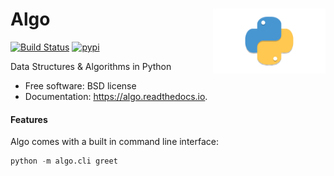 <h1>Algo<img src='https://github.com/yngtodd/algo/blob/main/img/snek.png' align='right' width='180' height='104'></h1>




[![Build Status](https://travis-ci.com/yngtodd/algo.svg?branch=master)](https://travis-ci.com/yngtodd/algo)
[![pypi](https://img.shields.io/pypi/v/algo.svg)](https://pypi.python.org/pypi/algo)


Data Structures & Algorithms in Python


* Free software: BSD license
* Documentation: https://algo.readthedocs.io.


#### Features

Algo comes with a built in command line interface:

```python
python -m algo.cli greet
```
